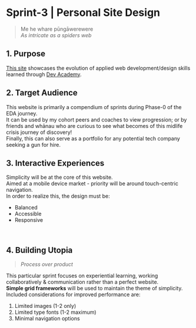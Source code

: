 # Sprint-3 | Personal Site Design

>Me he whare pūngāwerewere<br>
>*As intricate as a spiders web*<br>  

## 1. Purpose
[This site](http://joseph-code-eda.github.io) showcases the evolution of applied web development/design skills learned through [Dev Academy](http://devacademy.co.nz).

## 2. Target Audience
This website is primarily a compendium of sprints during Phase-0 of the EDA journey.<br>
It can be used by my cohort peers and coaches to view progression; or by friends and whānau who are curious to see what becomes of this midlife crisis journey of discovery!<br>
Finally, this can also serve as a portfolio for any potential tech company seeking a gun for hire.
<br>

## 3. Interactive Experiences
Simplicity will be at the core of this website.<br>
Aimed at a mobile device market - priority will be around touch-centric navigation.<br>
In order to realize this, the design must be:
- Balanced
- Accessible
- Responsive
<br>

## 4. Building Utopia
>*Process over product*

This particular sprint focuses on experiential learning, working collaboratively & communication rather than a perfect website.<br>
**Simple grid frameworks** will be used to maintain the theme of simplicity.<br>
Included considerations for improved performance are:
1. Limited images (1-2 only)
2. Limited type fonts (1-2 maximum)
3. Minimal navigation options
<br>
